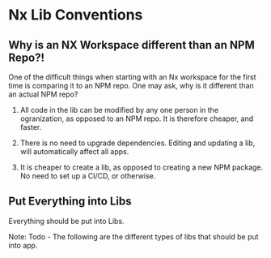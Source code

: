  Nx Lib Conventions 
===================

 Why is an NX Workspace different than an NPM Repo?! 
----------------------------------------------------

One of the difficult things when starting with an Nx workspace for the
first time is comparing it to an NPM repo. One may ask, why is it
different than an actual NPM repo?

1.  All code in the lib can be modified by any one person in the
    ogranization, as opposed to an NPM repo. It is therefore cheaper,
    and faster.

2.  There is no need to upgrade dependencies. Editing and updating a
    lib, will automatically affect all apps.

3.  It is cheaper to create a lib, as opposed to creating a new NPM
    package. No need to set up a CI/CD, or otherwise.

 Put Everything into Libs 
-------------------------

Everything should be put into Libs.

Note: Todo - The following are the different types of libs that should
be put into app.
